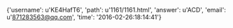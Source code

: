 {'username': u'KE4HafT6', 'path': u'1161/1161.html', 'answer': u'ACD', 'email': u'871283563@qq.com', 'time': '2016-02-26:18:14:41'}